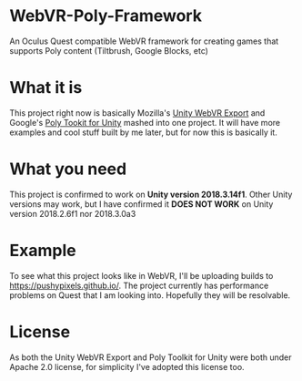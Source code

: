 # WebVR-Poly-Framework
An Oculus Quest compatible WebVR framework for creating games that supports Poly content (Tiltbrush, Google Blocks, etc)

# What it is
This project right now is basically Mozilla's [Unity WebVR Export](https://github.com/mozilla/unity-webvr-export) and Google's [Poly Tookit for Unity](https://github.com/googlevr/poly-toolkit-unity) mashed into one project.  It will have more examples and cool stuff built by me later, but for now this is basically it.

# What you need
This project is confirmed to work on **Unity version 2018.3.14f1**.  Other Unity versions may work, but I have confirmed it **DOES NOT WORK** on Unity version 2018.2.6f1 nor 2018.3.0a3

# Example
To see what this project looks like in WebVR, I'll be uploading builds to https://pushypixels.github.io/.  The project currently has performance problems on Quest that I am looking into.  Hopefully they will be resolvable.

# License
As both the Unity WebVR Export and Poly Toolkit for Unity were both under Apache 2.0 license, for simplicity I've adopted this license too.
